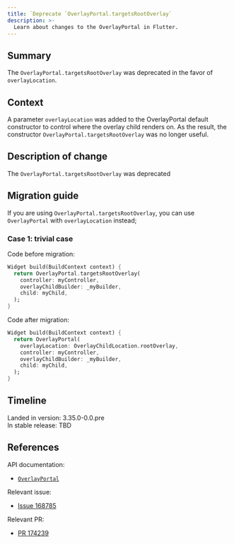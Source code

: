```yaml
---
title: `Deprecate `OverlayPortal.targetsRootOverlay`
description: >-
  Learn about changes to the OverlayPortal in Flutter.
---
```


## Summary

The `OverlayPortal.targetsRootOverlay` was deprecated in the favor of `overlayLocation`.

## Context

A parameter `overlayLocation` was added to the OverlayPortal default constructor to
control where the overlay child renders on. As the result, the constructor
`OverlayPortal.targetsRootOverlay` was no longer useful.

## Description of change

The `OverlayPortal.targetsRootOverlay` was deprecated

## Migration guide

If you are using `OverlayPortal.targetsRootOverlay`, you can use `OverlayPortal` with
`overlayLocation` instead;

### Case 1: trivial case

Code before migration:

```dart
Widget build(BuildContext context) {
  return OverlayPortal.targetsRootOverlay(
    controller: myController,
    overlayChildBuilder: _myBuilder,
    child: myChild,
  );
}
```

Code after migration:

```dart
Widget build(BuildContext context) {
  return OverlayPortal(
    overlayLocation: OverlayChildLocation.rootOverlay,
    controller: myController,
    overlayChildBuilder: _myBuilder,
    child: myChild,
  );
}
```

## Timeline

Landed in version: 3.35.0-0.0.pre<br>
In stable release: TBD

## References

API documentation:

* [`OverlayPortal`][]

Relevant issue:

* [Issue 168785][]

Relevant PR:

* [PR 174239][]

[`OverlayPortal`]: {{site.api}}/flutter/widgets/OverlayPortal-class.html
[Issue 168785]: {{site.repo.flutter}}/issues/168785
[PR 174239]: {{site.repo.flutter}}/pull/174239
